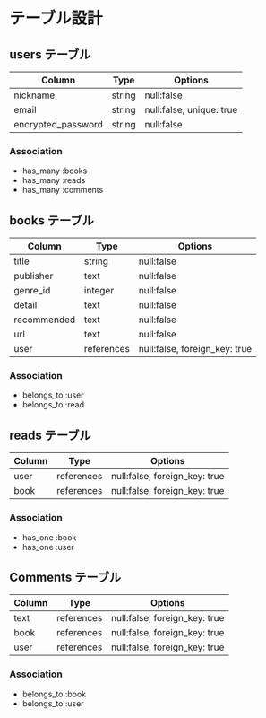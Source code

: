 # テーブル設計

## users テーブル     

| Column             | Type   | Options    |
| -------------------| ------ | -----------|
| nickname            | string | null:false |
| email              | string | null:false, unique: true|
| encrypted_password | string | null:false |

### Association
- has_many :books
- has_many :reads
- has_many :comments

## books テーブル

| Column             | Type   | Options    |
| ------------------ | ------ | ---------- |
| title              | string | null:false |
| publisher          | text | null:false |
| genre_id           | integer | null:false |
| detail             | text    | null:false |
| recommended        | text    | null:false |
| url                | text    | null:false |
| user               | references | null:false, foreign_key: true |

### Association
- belongs_to  :user
- belongs_to :read

## reads テーブル

| Column          | Type       | Options    |
| --------------- | ---------- | ---------- |
| user            | references | null:false, foreign_key: true |
| book            | references | null:false, foreign_key: true |

### Association
- has_one :book
- has_one :user

## Comments テーブル

| Column          | Type       | Options    |
| --------------- | ---------- | ---------- |
| text            | references | null:false, foreign_key: true |
| book            | references | null:false, foreign_key: true |
| user            | references | null:false, foreign_key: true |

### Association
- belongs_to :book
- belongs_to :user